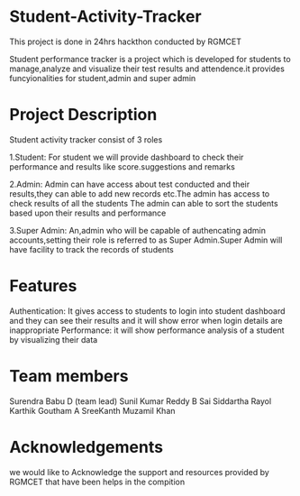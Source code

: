 # Student-Activity-Tracker

This project is done in 24hrs hackthon conducted by RGMCET



Student performance tracker is a project which is developed for students to manage,analyze and visualize their test results and attendence.it provides funcyionalities for student,admin and super admin
# Project Description
Student activity tracker consist of 3 roles

1.Student:
For student we will provide dashboard to check their performance and results like score.suggestions and remarks

2.Admin:
Admin can have access about test conducted and their results,they can able to add new records etc.The admin has access to check results of all the students
The admin can able to sort the students based upon their results and performance

3.Super Admin:
An,admin who will be capable of authencating admin accounts,setting their role is referred to as Super Admin.Super Admin will have facility to track the records of students

# Features
Authentication:
It gives access to students to login into student dashboard and they can see their results and it will show error when login details are inappropriate
Performance:
it will show performance analysis of a student by visualizing their data

# Team members
Surendra Babu D (team lead)
Sunil Kumar Reddy B
Sai Siddartha Rayol 
Karthik
Goutham A
SreeKanth
Muzamil Khan

# Acknowledgements
 we would like to Acknowledge the support and resources provided by RGMCET that have been helps in the compition

